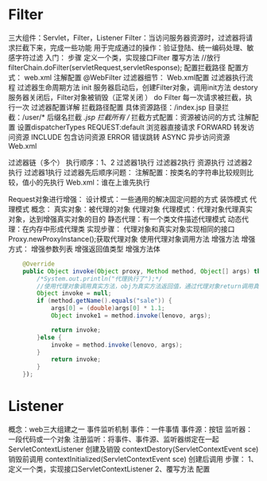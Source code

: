 # Filter

三大组件：Servlet，Filter，Listener
Filter：当访问服务器资源时，过滤器将请求拦截下来，完成一些功能
	用于完成通过的操作：验证登陆、统一编码处理、敏感字符过滤
入门：
	步骤
		定义一个类，实现接口Filter
		覆写方法
			//放行
        	filterChain.doFilter(servletRequest,servletResponse);
		配置拦截路径
	配置方式：
		web.xml
		注解配置
			@WebFilter
	过滤器细节：
	Web.xml配置
	过滤器执行流程
	过滤器生命周期方法
		init 服务器启动后，创建Filter对象，调用init方法
		destory 服务器关闭后，Filter对象被销毁（正常关闭 ）
		do Filter 每一次请求被拦截，执行一次
	过滤器配置详解
		拦截路径配置
			具体资源路径：/index.jsp
			目录拦截：/user/*
			后缀名拦截 *.jsp
			拦截所有 /*
		拦截方式配置：资源被访问的方式
			注解配置
				设置dispatcherTypes
					REQUEST:default
						浏览器直接请求
					FORWARD
						转发访问资源
					INCLUDE
						包含访问资源
					ERROR
						错误跳转
					ASYNC
						异步访问资源
			Web.xml
			

过滤器链（多个）
	执行顺序：1、2
		过滤器1执行
		过滤器2执行
		资源执行
		过滤器2执行
		过滤器1执行
	过滤器先后顺序问题：
		注解配置：按类名的字符串比较规则比较，值小的先执行
		Web.xml：谁在上谁先执行

Request对象进行增强：
	设计模式：一些通用的解决固定问题的方式
		装饰模式
		代理模式
			概念：
				真实对象：被代理的对象
				代理对象
				代理模式：代理对象代理真实对象，达到增强真实对象的目的
			静态代理：有一个类文件描述代理模式
			动态代理：在内存中形成代理类
				实现步骤：
					代理对象和真实对象实现相同的接口
					Proxy.newProxyInstance();获取代理对象
					使用代理对象调用方法
					增强方法
				增强方式：
					增强参数列表
					增强返回值类型
					增强方法体
				

```java
    @Override
    public Object invoke(Object proxy, Method method, Object[] args) throws Throwable {
        /*System.out.println("代理执行了");*/
        //使用代理对象调用真实方法，obj为真实方法返回值，通过代理对象return调用真实方法的return
        Object invoke = null;
        if (method.getName().equals("sale")) {
        	args[0] = (double)args[0] * 1.1;
        	Object invoke1 = method.invoke(lenovo, args);

        	return invoke;
        }else {
        	invoke = method.invoke(lenovo, args);
        }
        	return invoke;
        }
    });
```




# Listener

概念：web三大组建之一
	事件监听机制
		事件：一件事情
		事件源：按钮
		监听器：一段代码或一个对象
		注册监听：将事件、事件源、监听器绑定在一起
ServletContextListener 创建及销毁
		contextDestory(ServletContextEvent sce) 销毁前调用
		contextInitialized(ServletContextEvent sce) 创建后调用
	步骤：
		1、定义一个类，实现接口ServletContextListener
		2、覆写方法
		配置




















